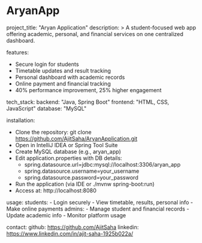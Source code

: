 # AryanApp
project_title: "Aryan Application"
description: >
  A student-focused web app offering academic, personal, and financial services on one centralized dashboard.

features:
  - Secure login for students
  - Timetable updates and result tracking
  - Personal dashboard with academic records
  - Online payment and financial tracking
  - 40% performance improvement, 25% higher engagement

tech_stack:
  backend: "Java, Spring Boot"
  frontend: "HTML, CSS, JavaScript"
  database: "MySQL"

installation:
  - Clone the repository: git clone https://github.com/AjitSaha/AryanApplication.git
  - Open in IntelliJ IDEA or Spring Tool Suite
  - Create MySQL database (e.g., aryan_app)
  - Edit application.properties with DB details:
      - spring.datasource.url=jdbc:mysql://localhost:3306/aryan_app
      - spring.datasource.username=your_username
      - spring.datasource.password=your_password
  - Run the application (via IDE or ./mvnw spring-boot:run)
  - Access at: http://localhost:8080

usage:
  students:
    - Login securely
    - View timetable, results, personal info
    - Make online payments
  admins:
    - Manage student and financial records
    - Update academic info
    - Monitor platform usage

contact:
  github: https://github.com/AjitSaha
  linkedin: https://www.linkedin.com/in/ajit-saha-1925b022a/


